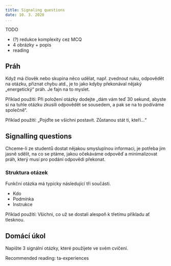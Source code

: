 ```yaml
---
title: Signaling questions
date: 10. 3. 2020
...
```


TODO

* (?) redukce komplexity cez MCQ
* 4 obrázky + popis
* reading

## Práh

Když má člověk nebo skupina něco udělat, např. zvednout ruku, odpovědět na otázku, přiznat chybu atd., je to jako kdyby překonával nějaký „energetický“ práh. Je fajn na to myslet.

Příklad použití: Při položení otázky dodejte „dám vám teď 30 sekund, abyste si na tuhle otázku zkusili odpovědět se sousedem, a pak se na to podíváme společně“.

Příklad použití: „Pojďte se všichni postavit. Zůstanou stát ti, kteří…“

## Signalling questions

Chceme-li ze studentů dostat nějakou smysluplnou informaci, je potřeba jim jasně sdělit, na co se ptáme, jakou očekáváme odpověď a minimalizovat práh, který musí pro podání odpovědi překonat.

### Struktura otázek

Funkční otázka má typicky následující tři součásti.

* Kdo
* Podmínka
* Instrukce

Příklad použití: Všichni, co už se dostali alespoň k třetímu příkladu ať tlesknou.

## Domácí úkol

Napište 3 signální otázky, které použijete ve svém cvičení.


Recommended reading: ta-experiences
